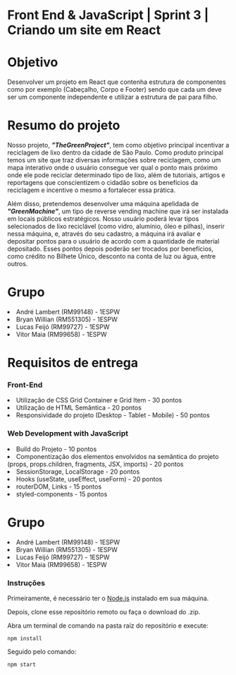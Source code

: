 # Front End & JavaScript | Sprint 3 | Criando um site em React

# Objetivo
Desenvolver um projeto em React que contenha estrutura de componentes como por exemplo (Cabeçalho, Corpo e Footer) sendo que cada um deve ser um componente independente e utilizar a estrutura de pai para filho.

# Resumo do projeto
Nosso projeto, ***"TheGreenProject"***, tem como objetivo principal incentivar a reciclagem de lixo dentro da cidade de São Paulo. Como produto principal temos um site que traz diversas informações sobre reciclagem, como um mapa interativo onde o usuário consegue ver qual o ponto mais próximo onde ele pode reciclar determinado tipo de lixo, além de tutoriais, artigos e reportagens que conscientizem o cidadão sobre os benefícios da reciclagem e incentive o mesmo a fortalecer essa prática. 

Além disso, pretendemos desenvolver uma máquina apelidada de ***"GreenMachine"***, um tipo de reverse vending machine que irá ser instalada em locais públicos estratégicos. Nosso usuário poderá levar tipos selecionados de lixo reciclável (como vidro, alumínio, óleo e pilhas), inserir nessa máquina, e, através do seu cadastro, a máquina irá avaliar e depositar pontos para o usuário de acordo com a quantidade de material depositado. Esses pontos depois poderão ser trocados por benefícios, como crédito no Bilhete Único, desconto na conta de luz ou água, entre outros. 

# Grupo  
<li>André Lambert (RM99148) - 1ESPW</li>  
<li>Bryan Willian (RM551305) - 1ESPW</li>
<li>Lucas Feijó (RM99727) - 1ESPW</li>
<li>Vitor Maia (RM99658) - 1ESPW</li>

# Requisitos de entrega

### Front-End
<li>Utilização de CSS Grid Container e Grid Item - 30 pontos</li>
<li>Utilização de HTML Semântica - 20 pontos</li>
<li>Responsividade do projeto (Desktop - Tablet - Mobile) - 50 pontos</li>

### Web Development with JavaScript
<li>Build do Projeto - 10 pontos</li>
<li>Componentização dos elementos envolvidos na semântica do projeto (props, props.children, fragments, JSX, imports) - 20 pontos</li>
<li>SessionStorage, LocalStorage - 20 pontos</li>
<li>Hooks (useState, useEffect, useForm) - 20 pontos</li>
<li>routerDOM, Links - 15 pontos</li>
<li>styled-components - 15 pontos</li>

# Grupo  
<li>André Lambert (RM99148) - 1ESPW</li>  
<li>Bryan Willian (RM551305) - 1ESPW</li>
<li>Lucas Feijó (RM99727) - 1ESPW</li>
<li>Vitor Maia (RM99658) - 1ESPW</li>

### Instruções
Primeiramente, é necessário ter o [Node.js](https://nodejs.org/en) instalado em sua máquina.

Depois, clone esse repositório remoto ou faça o download do .zip.

Abra um terminal de comando na pasta raíz do repositório e execute:
```
npm install
```
Seguido pelo comando:
```
npm start
``` 
